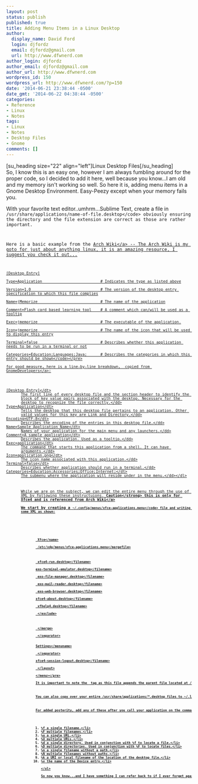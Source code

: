 ```yaml
---
layout: post
status: publish
published: true
title: Adding Menu Items in a Linux Desktop
author:
  display_name: David Ford
  login: djfordz
  email: djfordz@gmail.com
  url: http://www.dfwnerd.com
author_login: djfordz
author_email: djfordz@gmail.com
author_url: http://www.dfwnerd.com
wordpress_id: 150
wordpress_url: http://www.dfwnerd.com/?p=150
date: '2014-06-21 23:38:44 -0500'
date_gmt: '2014-06-22 04:38:44 -0500'
categories:
- Reference
- Linux
- Notes
tags:
- Linux
- Notes
- Desktop Files
- Gnome
comments: []
---
```

<p>[su_heading size="22" align="left"]Linux Desktop Files[&#47;su_heading]<br />
So, I know this is an easy one, however I am always fumbling around for the proper code, so I decided to add it here, well because you know...I am old and my memory isn't working so well. So here it is, adding menu items in a Gnome Desktop Environment. Easy-Peezy except when your memory fails you.</p>
<p>With your favorite text editor..umhrm...Sublime Text, create a file in <code>&#47;usr&#47;share&#47;applications&#47;name-of-file.desktop<&#47;code> obviously ensuring the directory and the file extension are correct as those are rather important.</p>
<p>Here is a basic example from the <a title="Desktop Entries" href="https:&#47;&#47;wiki.archlinux.org&#47;index.php&#47;Desktop_Entries">Arch Wiki<&#47;a> -- The Arch Wiki is my goto for just about anything linux, it is an amazing resource, I suggest you check it out...</p>
<pre><code>[Desktop Entry]<br />
Type=Application                          # Indicates the type as listed above<br />
Version=1.0                               # The version of the desktop entry specification to which this file complies<br />
Name=jMemorize                            # The name of the application<br />
Comment=Flash card based learning tool    # A comment which can&#47;will be used as a tooltip<br />
Exec=jmemorize                            # The executable of the application.<br />
Icon=jmemorize                            # The name of the icon that will be used to display this entry<br />
Terminal=false                            # Describes whether this application needs to be run in a terminal or not<br />
Categories=Education;Languages;Java;      # Describes the categories in which this entry should be shown<&#47;code><&#47;pre><br />
for good measure, here is a line-by-line breakdown,&nbsp; copied from <a title="Desktop Files" href="https:&#47;&#47;developer.gnome.org&#47;integration-guide&#47;stable&#47;desktop-files.html.en">GnomeDevelopers<&#47;a>:</p>
<dl>
<dt>[Desktop Entry]<&#47;dt>
<dd>The first line of every desktop file and the section header to identify the block of key value pairs associated with the desktop. Necessary for the desktop to recognize the file correctly.<&#47;dd>
<dt>Type=Application<&#47;dt>
<dd>Tells the desktop that this desktop file pertains to an application. Other valid values for this key are Link and Directory.<&#47;dd>
<dt>Encoding=UTF-8<&#47;dt>
<dd>Describes the encoding of the entries in this desktop file.<&#47;dd>
<dt>Name=Sample Application Name<&#47;dt>
<dd>Names of your application for the main menu and any launchers.<&#47;dd>
<dt>Comment=A sample application<&#47;dt>
<dd>Describes the application. Used as a tooltip.<&#47;dd>
<dt>Exec=application<&#47;dt>
<dd>The command that starts this application from a shell. It can have arguments.<&#47;dd>
<dt>Icon=application.png<&#47;dt>
<dd>The icon name associated with this application.<&#47;dd>
<dt>Terminal=false<&#47;dt>
<dd>Describes whether application should run in a terminal.<&#47;dd>
<dt>Categories=Education;Accessories;Office;Internet;<&#47;dt>
<dd>The submenu where the application will reside under in the menu.<&#47;dd><&#47;dl></p>
<p>While we are on the subject, we can edit the entire menu through the use of XML by following these instructuions. <strong>Caution<&#47;strong> this is only for Xfce4 and is referenced from <a title="Xfce" href="https:&#47;&#47;wiki.archlinux.org&#47;index.php&#47;xfce">Arch Wiki<&#47;a><br />
We start by creating a <code>~&#47;.config&#47;menus&#47;xfce-applications.menu<&#47;code> file and writing some XML as shown:</p>
<pre><!DOCTYPE Menu PUBLIC "-&#47;&#47;freedesktop&#47;&#47;DTD Menu 1.0&#47;&#47;EN"></p>
<menu>
 <name>Xfce<&#47;name><br />
 <mergefile type="parent">&#47;etc&#47;xdg&#47;menus&#47;xfce-applications.menu<&#47;mergefile><br />
<exclude><br />
 <filename>xfce4-run.desktop<&#47;filename><br />
<filename>exo-terminal-emulator.desktop<&#47;filename><br />
 <filename>exo-file-manager.desktop<&#47;filename><br />
 <filename>exo-mail-reader.desktop<&#47;filename><br />
 <filename>exo-web-browser.desktop<&#47;filename><br />
<filename>xfce4-about.desktop<&#47;filename><br />
 <filename>xfhelp4.desktop<&#47;filename><br />
 <&#47;exclude><br />
<layout><br />
 <merge type="all"><&#47;merge><br />
 <separator><&#47;separator></p>
<menuname>Settings<&#47;menuname><br />
 <separator><&#47;separator><br />
<filename>xfce4-session-logout.desktop<&#47;filename><br />
 <&#47;layout><br />
<&#47;menu><&#47;pre><br />
It is important to note the <mergefile> tag as this file appends the parent file located at &#47;etc&#47;xdg&#47;menus&#47;xfce-applications.menu.</p>
<p>You can also copy over your entire &#47;usr&#47;share&#47;applications&#47;*.desktop files to ~&#47;.local&#47;share&#47;applications&#47; before you go around emssing with them so you will have a local set of files which will only be available when you log in as that user, plus it preserves the global files to boot.</p>
<p>For added posterity, add any of these after you call your application on the command line for extra points (where Exec= is after you call your application).</p>
<ol>
<li>%f a single filename.<&#47;li>
<li>%F multiple filenames.<&#47;li>
<li>%u a single URL.<&#47;li>
<li>%U multiple URLs.<&#47;li>
<li>%d a single directory. Used in conjunction with %f to locate a file.<&#47;li>
<li>%D multiple directories. Used in conjunction with %F to locate files.<&#47;li>
<li>%n a single filename without a path.<&#47;li>
<li>%N multiple filenames without paths.<&#47;li>
<li>%k a URI or local filename of the location of the desktop file.<&#47;li>
<li>%v the name of the Device entry.<&#47;li><br />
<&#47;ol><br />
So now you know...and I have something I can refer back to if I ever forget again....</p>
